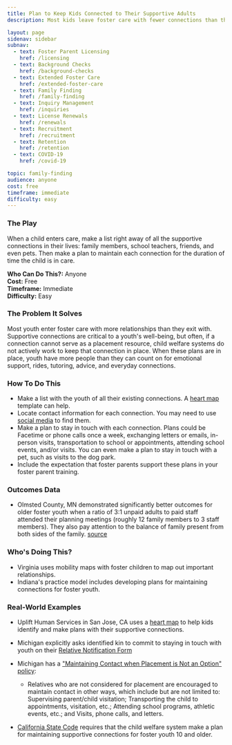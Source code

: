 ```yaml
---
title: Plan to Keep Kids Connected to Their Supportive Adults
description: Most kids leave foster care with fewer connections than they entered with. Systems can reverse this trend by making plans to maintain a child's existing relationships.

layout: page
sidenav: sidebar
subnav:
  - text: Foster Parent Licensing
    href: /licensing
  - text: Background Checks
    href: /background-checks
  - text: Extended Foster Care
    href: /extended-foster-care
  - text: Family Finding
    href: /family-finding
  - text: Inquiry Management
    href: /inquiries
  - text: License Renewals
    href: /renewals
  - text: Recruitment
    href: /recruitment
  - text: Retention
    href: /retention
  - text: COVID-19
    href: /covid-19

topic: family-finding
audience: anyone
cost: free
timeframe: immediate
difficulty: easy
---
```



### The Play

When a child enters care, make a list right away of all the supportive connections in their lives: family members, school teachers, friends, and even pets. Then make a plan to maintain each connection for the duration of time the child is in care.

**Who Can Do This?:**
Anyone<br />
**Cost:**
Free<br />
**Timeframe:**
Immediate<br />
**Difficulty:**
Easy<br />

### The Problem It Solves

Most youth enter foster care with more relationships than they exit with. Supportive connections are critical to a youth's well-being, but often, if a connection cannot serve as a placement resource, child welfare systems do not actively work to keep that connection in place. When these plans are in place, youth have more people than they can count on for emotional support, rides, tutoring, advice, and everyday connections.

### How To Do This

* Make a list with the youth of all their existing connections. A [heart map](/playbook/heart_maps) template can help.
* Locate contact information for each connection. You may need to use [social media](/playbook/use-social-media) to find them.
* Make a plan to stay in touch with each connection. Plans could be Facetime or phone calls once a week, exchanging letters or emails, in-person visits, transportation to school or appointments, attending school events, and/or visits. You can even make a plan to stay in touch with a pet, such as visits to the dog park.
* Include the expectation that foster parents support these plans in your foster parent training.


### Outcomes Data

* Olmsted County, MN demonstrated significantly better outcomes for older foster youth when a ratio of 3:1 unpaid adults to paid staff attended their planning meetings (roughly 12 family members to 3 staff members). They also pay attention to the balance of family present from both sides of the family. [source](https://anchor.fm/nipfc/episodes/Episode-10--Sustaining-Family-Involvement-ea7q6v)

### Who's Doing This?

* Virginia uses mobility maps with foster children to map out important relationships.
* Indiana's practice model includes developing plans for maintaining connections for foster youth.

### Real-World Examples

* Uplift Human Services in San Jose, CA uses a [heart map](/playbook/heart_maps) to help kids identify and make plans with their supportive connections.
* Michigan explicitly asks identified kin to commit to staying in touch with youth on their [Relative Notification Form](http://www.michigan.gov/documents/dhs/DHS-0990_265835_7.dot)
* Michigan has a ["Maintaining Contact when Placement is Not an Option" policy](https://dhhs.michigan.gov/OLMWEB/EX/FO/Public/FOM/722-03B.pdf):
  * Relatives who are not considered for placement are encouraged to maintain contact in other ways, which include but are not limited to: Supervising parent/child visitation; Transporting the child to appointments, visitation, etc.; Attending school programs, athletic events, etc.; and Visits, phone calls, and letters.
  
* [California State Code](https://leginfo.legislature.ca.gov/faces/codes_displaySection.xhtml?lawCode=WIC&sectionNum=16501.1) requires that the child welfare system make a plan for maintaining supportive connections for foster youth 10 and older.